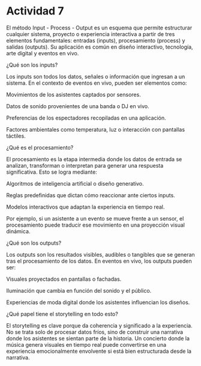 # Actividad 7

El método Input - Process - Output es un esquema que permite estructurar cualquier sistema, proyecto o experiencia interactiva a partir de tres elementos fundamentales: entradas (inputs), procesamiento (process) y salidas (outputs). Su aplicación es común en diseño interactivo, tecnología, arte digital y eventos en vivo.

¿Qué son los inputs?

Los inputs son todos los datos, señales o información que ingresan a un sistema. En el contexto de eventos en vivo, pueden ser elementos como:

Movimientos de los asistentes captados por sensores.

Datos de sonido provenientes de una banda o DJ en vivo.

Preferencias de los espectadores recopiladas en una aplicación.

Factores ambientales como temperatura, luz o interacción con pantallas táctiles.

¿Qué es el procesamiento?

El procesamiento es la etapa intermedia donde los datos de entrada se analizan, transforman o interpretan para generar una respuesta significativa. Esto se logra mediante:

Algoritmos de inteligencia artificial o diseño generativo.

Reglas predefinidas que dictan cómo reaccionar ante ciertos inputs.

Modelos interactivos que adaptan la experiencia en tiempo real.

Por ejemplo, si un asistente a un evento se mueve frente a un sensor, el procesamiento puede traducir ese movimiento en una proyección visual dinámica.

¿Qué son los outputs?

Los outputs son los resultados visibles, audibles o tangibles que se generan tras el procesamiento de los datos. En eventos en vivo, los outputs pueden ser:

Visuales proyectados en pantallas o fachadas.

Iluminación que cambia en función del sonido y el público.

Experiencias de moda digital donde los asistentes influencian los diseños.

¿Qué papel tiene el storytelling en todo esto?

El storytelling es clave porque da coherencia y significado a la experiencia. No se trata solo de procesar datos fríos, sino de construir una narrativa donde los asistentes se sientan parte de la historia. Un concierto donde la música genera visuales en tiempo real puede convertirse en una experiencia emocionalmente envolvente si está bien estructurada desde la narrativa.

